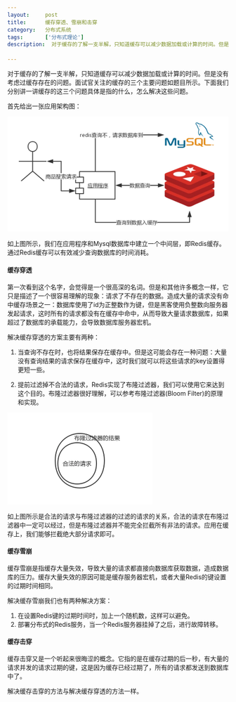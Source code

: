 ```yaml
---
layout:     post
title:      缓存穿透、雪崩和击穿
category:   分布式系统
tags:       ['分布式理论']
description:  对于缓存的了解一支半解，只知道缓存可以减少数据加载或计算的时间。但是没有考虑过缓存存在的问题。面试官关注的缓存的三个主要问题如题目所示。下面我们分别讲一讲缓存的这三个问题具体是指的什么，怎么解决这些问题。

---
```

         
对于缓存的了解一支半解，只知道缓存可以减少数据加载或计算的时间。但是没有考虑过缓存存在的问题。面试官关注的缓存的三个主要问题如题目所示。下面我们分别讲一讲缓存的这三个问题具体是指的什么，怎么解决这些问题。

首先给出一张应用架构图：

<img src="/media/articles/images/分布式系统/2020-02-06-1.png" />

如上图所示，我们在应用程序和Mysql数据库中建立一个中间层，即Redis缓存。通过Redis缓存可以有效减少查询数据库的时间消耗。

#### 缓存穿透
第一次看到这个名字，会觉得是一个很高深的名词。但是和其他许多概念一样，它只是描述了一个很容易理解的现象：请求了不存在的数据。造成大量的请求没有命中缓存场景之一：数据库使用了id为正整数作为键，但是黑客使用负整数向服务器发起请求，这时所有的请求都没有在缓存中命中，从而导致大量请求数据库，如果超过了数据库的承载能力，会导致数据库服务器宏机。

解决缓存穿透的方案主要有两种：

1. 当查询不存在时，也将结果保存在缓存中。但是这可能会存在一种问题：大量没有查询结果的请求保存在缓存中，这时我们就可以将这些请求的key设置得更短一些。

2. 提前过滤掉不合法的请求，Redis实现了布隆过滤器，我们可以使用它来达到这个目的。布隆过滤器很好理解，可以参考布隆过滤器(Bloom Filter)的原理和实现。

<img src="/media/articles/images/分布式系统/2020-02-06-2.png" />

如上图所示是合法的请求与布隆过滤器的过滤的请求的关系，合法的请求在布隆过滤器中一定可以经过，但是布隆过滤器并不能完全拦截所有非法的请求。应用在缓存上，我们能够拦截绝大部分请求即可。

#### 缓存雪崩
缓存雪崩是指缓存大量失效，导致大量的请求都直接向数据库获取数据，造成数据库的压力。缓存大量失效的原因可能是缓存服务器宏机，或者大量Redis的键设置的过期时间相同。

解决缓存雪崩我们也有两种解决方案：

1. 在设置Redis键的过期时间时，加上一个随机数，这样可以避免。
2. 部署分布式的Redis服务，当一个Redis服务器挂掉了之后，进行故障转移。

#### 缓存击穿
缓存击穿又是一个听起来很晦涩的概念。它指的是在缓存过期的后一秒，有大量的请求并发的请求过期的键，这是因为缓存已经过期了，所有的请求都发送到数据库中了。

解决缓存击穿的方法与解决缓存穿透的方法一样。
